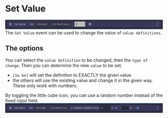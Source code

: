 # Set Value
![image](./Images/Event_Set_Value.PNG)
The `Set Value` event can be used to change the value of `value definitions`. 

## The options
You can select the `value definition` to be changed, then the `type of change`. Then you can determine the new `value` to be set.
+ `[to be]` will set the definition to EXACTLY the given value.
+ the others will use the existing value and change it in the given way. These only work with numbers.

By toggling the little cube icon, you can use a random number instead of the fixed input field.
![image](./Images/Event_Set_Value_random.PNG)